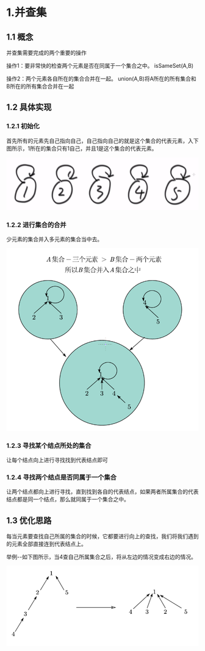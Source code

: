 # 1.并查集

## 1.1 概念

并查集需要完成的两个重要的操作

操作1：要非常快的检查两个元素是否在同属于一个集合之中。 isSameSet(A,B)

操作2：两个元素各自所在的集合合并在一起。 union(A,B)将A所在的所有集合和B所在的所有集合合并在一起

## 1.2 具体实现

### 1.2.1 初始化

首先所有的元素先自己指向自己，自己指向自己的就是这个集合的代表元素，入下图所示，1所在的集合只有1自己，并且1是这个集合的代表元素。

![image-20210314200911756](Solution.assets/image-20210314200911756.png)

### 1.2.2 进行集合的合并

少元素的集合并入多元素的集合当中去。

![image-20210314203138442](Solution.assets/image-20210314203138442.png)

### 1.2.3 寻找某个结点所处的集合

让每个结点向上进行寻找找到代表结点即可

### 1.2.4 寻找两个结点是否同属于一个集合

让两个结点都向上进行寻找，直到找到各自的代表结点，如果两者所属集合的代表结点都是同一个结点，那么就同属于一个集合之中。

## 1.3 优化思路

每当元素要查找自己所属的集合的时候，它都要进行向上的查找，我们将我们遇到的元素全部直接连到代表结点上。

举例--如下图所示，当4查自己所属集合之后，将从左边的情况变成右边的情况。

![image-20210314203949249](Solution.assets/image-20210314203949249.png)
